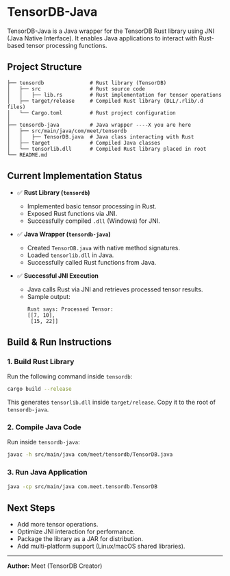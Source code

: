 # TensorDB-Java

TensorDB-Java is a Java wrapper for the TensorDB Rust library using JNI (Java Native Interface). It enables Java applications to interact with Rust-based tensor processing functions.

## Project Structure

```
├── tensordb               # Rust library (TensorDB) 
│   ├── src                # Rust source code
│   │   ├── lib.rs         # Rust implementation for tensor operations
│   ├── target/release     # Compiled Rust library (DLL/.rlib/.d files)
│   └── Cargo.toml         # Rust project configuration
│
├── tensordb-java          # Java wrapper ----X you are here
│   ├── src/main/java/com/meet/tensordb
│   │   ├── TensorDB.java  # Java class interacting with Rust
│   ├── target             # Compiled Java classes
│   └── tensorlib.dll      # Compiled Rust library placed in root
└── README.md
```

## Current Implementation Status

- ✅ **Rust Library (`tensordb`)**
  - Implemented basic tensor processing in Rust.
  - Exposed Rust functions via JNI.
  - Successfully compiled `.dll` (Windows) for JNI.

- ✅ **Java Wrapper (`tensordb-java`)**
  - Created `TensorDB.java` with native method signatures.
  - Loaded `tensorlib.dll` in Java.
  - Successfully called Rust functions from Java.

- ✅ **Successful JNI Execution**
  - Java calls Rust via JNI and retrieves processed tensor results.
  - Sample output:
    ```
    Rust says: Processed Tensor:
    [[7, 10],
     [15, 22]]
    ```

## Build & Run Instructions

### 1. Build Rust Library
Run the following command inside `tensordb`:
```sh
cargo build --release
```
This generates `tensorlib.dll` inside `target/release`. Copy it to the root of `tensordb-java`.

### 2. Compile Java Code
Run inside `tensordb-java`:
```sh
javac -h src/main/java com/meet/tensordb/TensorDB.java
```

### 3. Run Java Application
```sh
java -cp src/main/java com.meet.tensordb.TensorDB
```

## Next Steps
- Add more tensor operations.
- Optimize JNI interaction for performance.
- Package the library as a JAR for distribution.
- Add multi-platform support (Linux/macOS shared libraries).

---
**Author:** Meet (TensorDB Creator)

